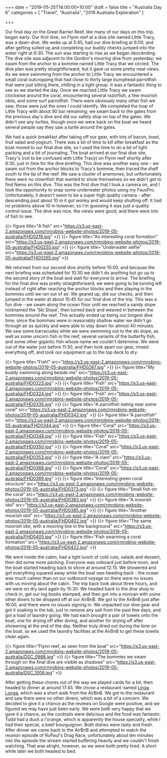 +++
date = "2019-05-25T14:00:00+10:00"
draft = false
title = "Australia Day 6"
categories = [ "Travel", "Australia", "2019 Australia Exploration" ]

+++

Our final day on the Great Barrier Reef, like many of our days on this trip, began early. Our first dive, on Flynn reef at a dive site named Little Tracy, was a dawn dive. We woke up at 5:45, had our dive briefing at 6:00, and after getting suited up and completing our buddy checks jumped into the water right at 6:30. The sun was starting to rise as we began descending. The dive site was adjacent to the Gordon's mooring dive from yesterday; we swam from the anchor to a bommie named Little Tracy that we circled. The dive plan was pretty straightforward, but it gave us some pretty neat views. As we were swimming from the anchor to Little Tracy we encountered a small coral outcropping that had close to thirty large bumphead parrotfish that were just sitting there, chilling in a tight group. It was a fantastic thing to see as we started the day. Once we reached Little Tracy we swam clockwise around the coral, encountering several razorfish, a few moorish idols, and some surf parrotfish. There were obviously many other fish we saw; those were just the ones I could identify. We completed the loop of Little Tracy with about 90 bar remaining; we swam back to the gates from the previous day's dive and did our safety stop on top of the gates. We didn't see any turtles, though once we were back on the boat we heard several people say they saw a turtle around the gates.

We had a quick breakfast after taking off our gear, with lots of bacon, toast, fruit salad and yogourt. There was a bit of time to kill after breakfast as the boat moved to our final dive site, so I used the time to do a bit of light packing and a bit of journaling. The boat arrived at our final dive site, Tracy's (not to be confused with Little Tracy) on Flynn reef shortly after 8:30, just in time for the dive briefing. This dive was another easy one - we swam out from the anchor blocks to Tracy's bommie, then traced the shelf south to the tip of the reef. We saw a cluster of anemones, but unfortunately there were no clownfish that wanted to show themselves so we didn't get to find Nemo on this dive. This was the first dive that I took a camera on, and I took the opportunity to snap some underwater photos using my FauxPro. Unfortunately, it doesn't seem to be a super high quality camera - after descending past about 10 m it got wonky and would keep shutting off. It had no problems above 10 m however, so I'm guessing it was just a quality control issue. The dive was nice, the views were good, and there were lots of fish to see.

{{< figure title="A fish" src="https://s3.us-east-2.amazonaws.com/rmrobins-website-photos/2019-05-australia/FHD0219.jpg" >}}
{{< figure title="An interesting coral formation" src="https://s3.us-east-2.amazonaws.com/rmrobins-website-photos/2019-05-australia/FHD0255.jpg" >}}
{{< figure title="Underwater selfie" src="https://s3.us-east-2.amazonaws.com/rmrobins-website-photos/2019-05-australia/FHD0265.jpg" >}}

We returned from our second dive shortly before 10:00, and because the next briefing was scheduled for 10:30 we didn't do anything but go up to the second story of the boat and wait for everyone to arrive. The briefing for the final dive was pretty straightforward; we were going to be turning left instead of right after reaching the anchor blocks and then playing in the bommies until we ran out of air. We geared up, did our checks, and then jumped in the water at about 10:45 for our final dive of the trip. This was a fun dive - we swam along the ocean floor until we reached a sandy slope nicknamed the 'Ski Slope', then turned back and weaved in between the bommies around the reef. This actually ended up being our longest dive time; since the bommies were in reasonably shallow water we didn't go through air as quickly and were able to stay down for almost 40 minutes. We saw some barracudas while we were swimming out to the ski slope, as well as some unicorn fish in the reef, several variants of the butterfly fish, and some other gigantic fish whose name we couldn't determine. We were out of the water just before 11:30, and then took apart our gear, rinsed everything off, and took our equipment up to the top deck to dry.

{{< figure title="Fish!" src="https://s3.us-east-2.amazonaws.com/rmrobins-website-photos/2019-05-australia/FHD0287.jpg" >}}
{{< figure title="My buddy swimming along beside me" src="https://s3.us-east-2.amazonaws.com/rmrobins-website-photos/2019-05-australia/FHD0323.jpg" >}}
{{< figure title="Fish" src="https://s3.us-east-2.amazonaws.com/rmrobins-website-photos/2019-05-australia/FHD0324.jpg" >}}
{{< figure title="Fish" src="https://s3.us-east-2.amazonaws.com/rmrobins-website-photos/2019-05-australia/FHD0335.jpg" >}}
{{< figure title="A parrotfish eating near some coral" src="https://s3.us-east-2.amazonaws.com/rmrobins-website-photos/2019-05-australia/FHD0343.jpg" >}}
{{< figure title="A parrotfish" src="https://s3.us-east-2.amazonaws.com/rmrobins-website-photos/2019-05-australia/FHD0344.jpg" >}}
{{< figure title="Coral" src="https://s3.us-east-2.amazonaws.com/rmrobins-website-photos/2019-05-australia/FHD0348.jpg" >}}
{{< figure title="Fish" src="https://s3.us-east-2.amazonaws.com/rmrobins-website-photos/2019-05-australia/FHD0350.jpg" >}}
{{< figure title="Coral" src="https://s3.us-east-2.amazonaws.com/rmrobins-website-photos/2019-05-australia/FHD0353.jpg" >}}
{{< figure title="A clam" src="https://s3.us-east-2.amazonaws.com/rmrobins-website-photos/2019-05-australia/FHD0368.jpg" >}}
{{< figure title="Coral" src="https://s3.us-east-2.amazonaws.com/rmrobins-website-photos/2019-05-australia/FHD0369.jpg" >}}
{{< figure title="Interesting green coral structure" src="https://s3.us-east-2.amazonaws.com/rmrobins-website-photos/2019-05-australia/FHD0373.jpg" >}}
{{< figure title="Small fish on the coral" src="https://s3.us-east-2.amazonaws.com/rmrobins-website-photos/2019-05-australia/FHD0383.jpg" >}}
{{< figure title="A moorish idol" src="https://s3.us-east-2.amazonaws.com/rmrobins-website-photos/2019-05-australia/FHD0385.jpg" >}}
{{< figure title="Another moorish idol" src="https://s3.us-east-2.amazonaws.com/rmrobins-website-photos/2019-05-australia/FHD0402.jpg" >}}
{{< figure title="The same moorish idol, with a mooring line in the background" src="https://s3.us-east-2.amazonaws.com/rmrobins-website-photos/2019-05-australia/FHD0405.jpg" >}}
{{< figure title="Fish swarming a coral formation" src="https://s3.us-east-2.amazonaws.com/rmrobins-website-photos/2019-05-australia/FHD0422.jpg" >}}

We went inside the cabin, had a light lunch of cold cuts, salads and dessert, then did some more packing. Everyone was onboard just before noon, and the boat started heading back to shore at around 12:15. We showered and got everything squared away while the boat was heading back - the ocean was much calmer than on our outbound voyage so there were no issues with us moving about the cabin. The trip back took about three hours, and we were on dry land again by 15:30. We headed back to the dive shop to check in, get our log books stamped, and then got into a minivan with some other divers to be dropped off at our AirBnB. We got to the AirBnB just after 16:00, and there were no issues signing in. We unpacked our dive gear and got it soaking in the tub, just to remove any salt from the past few days, and got a load of laundry going. We had each brought a pair of towels onto the boat; one for drying off after diving, and another for drying off after showering at the end of the day. Neither truly dried out during the time on the boat, so we used the laundry facilities at the AirBnB to get these towels clean again.

{{< figure title="Flynn reef, as seen from the boat" src="https://s3.us-east-2.amazonaws.com/rmrobins-website-photos/2019-05-australia/DSC_0988.jpg" >}}
{{< figure title="The bommies we swam through on the final dive are visible as shadows" src="https://s3.us-east-2.amazonaws.com/rmrobins-website-photos/2019-05-australia/DSC_1008.jpg" >}}

After getting these chores out of the way we played cards for a bit, then headed to dinner at around 17:45. We chose a restaurant named [Linga Longa](https://goo.gl/maps/9H6m4pniNPsxUpTL9), which was a short walk from the AirBnB. We got to the restaurant and saw there were no other diners, which was a bit of a concern. We decided to give it a chance as the reviews on Google were positive, and we figured we may have just been early. We were both very happy that we gave it a chance, as the cocktails were delicious and the food was fantastic. Todd had a duck a l'orange, which is apparently the house specialty, while I had their special, a beef bourguignon. Both dishes were tasty and fresh. After dinner we came back to the AirBnB and attempted to watch the reunion episode of RuPaul's Drag Race, unfortunately about ten minutes into the episode the stream started buffering heavily and we couldn't finish watching. That was alright, however, as we were both pretty tired. A short while later we both headed to bed.
